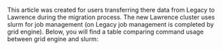 This article was created for users transferring there data from Legacy to Lawrence during the migration process. The new Lawrence cluster uses slurm for job management \(on Legacy job management is completed by grid engine\). Below, you will find a table comparing command usage between grid engine and slurm:


